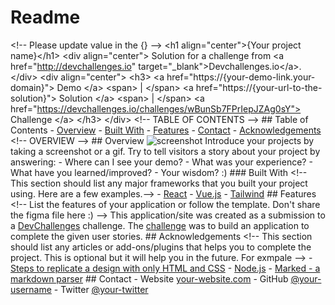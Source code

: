 # Readme
&lt;!-- Please update value in the {}  -->  &lt;h1 align="center">{Your project name}&lt;/h1>  &lt;div align="center">    Solution for a challenge from  &lt;a href="http://devchallenges.io" target="_blank">Devchallenges.io&lt;/a>. &lt;/div>  &lt;div align="center">   &lt;h3>     &lt;a href="https://{your-demo-link.your-domain}">       Demo     &lt;/a>     &lt;span> | &lt;/span>     &lt;a href="https://{your-url-to-the-solution}">       Solution     &lt;/a>     &lt;span> | &lt;/span>     &lt;a href="https://devchallenges.io/challenges/wBunSb7FPrIepJZAg0sY">       Challenge     &lt;/a>   &lt;/h3> &lt;/div>  &lt;!-- TABLE OF CONTENTS -->  ## Table of Contents  - [Overview](#overview)   - [Built With](#built-with) - [Features](#features) - [Contact](#contact) - [Acknowledgements](#acknowledgements)  &lt;!-- OVERVIEW -->  ## Overview  ![screenshot](https://user-images.githubusercontent.com/16707738/92399059-5716eb00-f132-11ea-8b14-bcacdc8ec97b.png)  Introduce your projects by taking a screenshot or a gif. Try to tell visitors a story about your project by answering:  - Where can I see your demo? - What was your experience? - What have you learned/improved? - Your wisdom? :)  ### Built With  &lt;!-- This section should list any major frameworks that you built your project using. Here are a few examples.-->  - [React](https://reactjs.org/) - [Vue.js](https://vuejs.org/) - [Tailwind](https://tailwindcss.com/)  ## Features  &lt;!-- List the features of your application or follow the template. Don't share the figma file here :) -->  This application/site was created as a submission to a [DevChallenges](https://devchallenges.io/challenges) challenge. The [challenge](https://devchallenges.io/challenges/wBunSb7FPrIepJZAg0sY) was to build an application to complete the given user stories.   ## Acknowledgements  &lt;!-- This section should list any articles or add-ons/plugins that helps you to complete the project. This is optional but it will help you in the future. For exmpale -->  - [Steps to replicate a design with only HTML and CSS](https://devchallenges-blogs.web.app/how-to-replicate-design/) - [Node.js](https://nodejs.org/) - [Marked - a markdown parser](https://github.com/chjj/marked)  ## Contact  - Website [your-website.com](https://{your-web-site-link}) - GitHub [@your-username](https://{github.com/your-usermame}) - Twitter [@your-twitter](https://{twitter.com/your-username})
